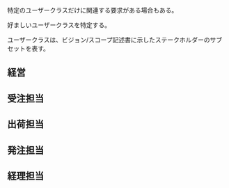特定のユーザークラスだけに関連する要求がある場合もある。

好ましいユーザークラスを特定する。

ユーザークラスは、ビジョン/スコープ記述書に示したステークホルダーのサブセットを表す。

## 経営

## 受注担当

## 出荷担当

## 発注担当

## 経理担当
